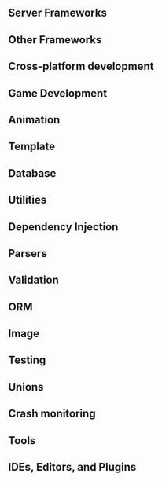## Server Frameworks


## Other Frameworks


## Cross-platform development


## Game Development


## Animation


## Template


## Database


## Utilities


## Dependency Injection


## Parsers


## Validation


## ORM


## Image


## Testing


## Unions


## Crash monitoring


## Tools


## IDEs, Editors, and Plugins

